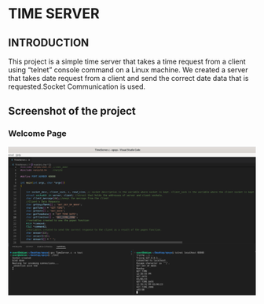 
# TIME SERVER


## INTRODUCTION
This project is a  simple time server that takes a time request
from a client using “telnet” console command on a Linux machine.
We created a server that takes date request from a
client and send the correct date data that is requested.Socket Communication is used.

## Screenshot of the project

### Welcome Page 

![Screenshot](https://github.com/simaygocen/Time-Server/blob/main/TimeServer/Screenshot.png?raw=true)





